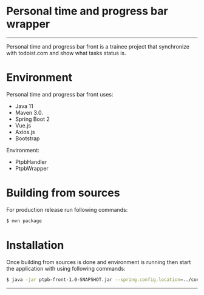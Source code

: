 # Personal time and progress bar wrapper

---

Personal time and progress bar front is a trainee project that synchronize with todoist.com and show what tasks status is.

# Environment
Personal time and progress bar front uses:
 - Java 11 
 - Maven 3.0.
 - Spring Boot 2
 - Vue.js
 - Axios.js
 - Bootstrap
 
Environment:
 - PtpbHandler
 - PtpbWrapper

# Building from sources
For production release run following commands:

```sh
$ mvn package
```

# Installation

Once building from sources is done and environment is running then start the application with using following commands:

```sh
$ java -jar ptpb-front-1.0-SNAPSHOT.jar --spring.config.location=../config/ --spring.profiles.active=prod --loging.config=../config/logback.xml
```

----
